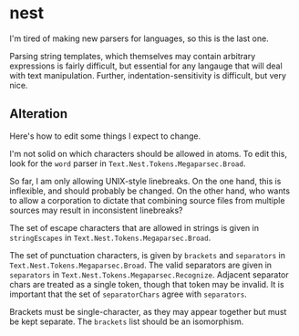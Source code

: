 # nest

I'm tired of making new parsers for languages, so this is the last one.

Parsing string templates, which themselves may contain arbitrary expressions is fairly difficult, but essential for any langauge that will deal with text manipulation.
Further, indentation-sensitivity is difficult, but very nice.



## Alteration

Here's how to edit some things I expect to change.

I'm not solid on which characters should be allowed in atoms.
To edit this, look for the `word` parser in `Text.Nest.Tokens.Megaparsec.Broad`.

So far, I am only allowing UNIX-style linebreaks.
On the one hand, this is inflexible, and should probably be changed.
On the other hand, who wants to allow a corporation to dictate that
    combining source files from multiple sources may result in inconsistent linebreaks?

The set of escape characters that are allowed in strings is given in `stringEscapes` in `Text.Nest.Tokens.Megaparsec.Broad`.

The set of punctuation characters, is given by `brackets` and `separators` in `Text.Nest.Tokens.Megaparsec.Broad`.
The valid separators are given in `separators` in `Text.Nest.Tokens.Megaparsec.Recognize`.
Adjacent separator chars are treated as a single token, though that token may be invalid.
It is important that the set of `separatorChars` agree with `separators`.

Brackets must be single-character, as they may appear together but must be kept separate.
The `brackets` list should be an isomorphism.